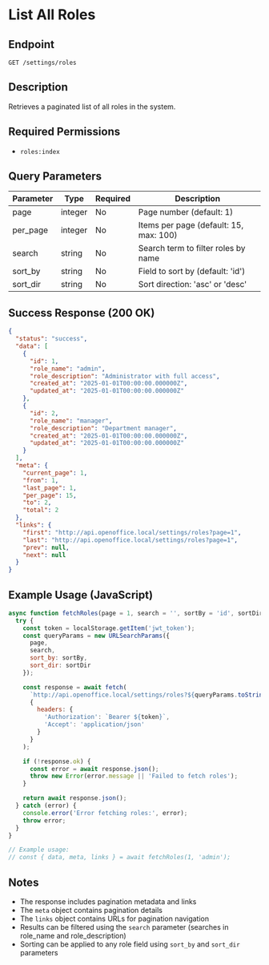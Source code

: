 # List All Roles

## Endpoint
```
GET /settings/roles
```

## Description
Retrieves a paginated list of all roles in the system.

## Required Permissions
- `roles:index`

## Query Parameters

| Parameter | Type    | Required | Description                          |
|-----------|---------|----------|--------------------------------------|
| page      | integer | No       | Page number (default: 1)             |
| per_page  | integer | No       | Items per page (default: 15, max: 100)|
| search    | string  | No       | Search term to filter roles by name  |
| sort_by   | string  | No       | Field to sort by (default: 'id')     |
| sort_dir  | string  | No       | Sort direction: 'asc' or 'desc'      |

## Success Response (200 OK)
```json
{
  "status": "success",
  "data": [
    {
      "id": 1,
      "role_name": "admin",
      "role_description": "Administrator with full access",
      "created_at": "2025-01-01T00:00:00.000000Z",
      "updated_at": "2025-01-01T00:00:00.000000Z"
    },
    {
      "id": 2,
      "role_name": "manager",
      "role_description": "Department manager",
      "created_at": "2025-01-01T00:00:00.000000Z",
      "updated_at": "2025-01-01T00:00:00.000000Z"
    }
  ],
  "meta": {
    "current_page": 1,
    "from": 1,
    "last_page": 1,
    "per_page": 15,
    "to": 2,
    "total": 2
  },
  "links": {
    "first": "http://api.openoffice.local/settings/roles?page=1",
    "last": "http://api.openoffice.local/settings/roles?page=1",
    "prev": null,
    "next": null
  }
}
```

## Example Usage (JavaScript)

```javascript
async function fetchRoles(page = 1, search = '', sortBy = 'id', sortDir = 'asc') {
  try {
    const token = localStorage.getItem('jwt_token');
    const queryParams = new URLSearchParams({
      page,
      search,
      sort_by: sortBy,
      sort_dir: sortDir
    });

    const response = await fetch(
      `http://api.openoffice.local/settings/roles?${queryParams.toString()}`,
      {
        headers: {
          'Authorization': `Bearer ${token}`,
          'Accept': 'application/json'
        }
      }
    );

    if (!response.ok) {
      const error = await response.json();
      throw new Error(error.message || 'Failed to fetch roles');
    }

    return await response.json();
  } catch (error) {
    console.error('Error fetching roles:', error);
    throw error;
  }
}

// Example usage:
// const { data, meta, links } = await fetchRoles(1, 'admin');
```

## Notes
- The response includes pagination metadata and links
- The `meta` object contains pagination details
- The `links` object contains URLs for pagination navigation
- Results can be filtered using the `search` parameter (searches in role_name and role_description)
- Sorting can be applied to any role field using `sort_by` and `sort_dir` parameters

